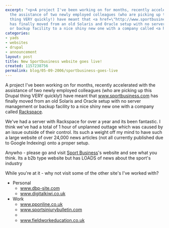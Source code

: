 ```yaml
---
excerpt: "<p>A project I've been working on for months, recently accelerated with
  the assistance of two newly employed colleagues (who are picking up this Drupal
  thing VERY quickly!) have meant that <a href=\"http://www.sportbusiness.com\">www.sportbusiness.com</a>
  has finally moved from an old Solaris and Oracle setup with no server management
  or backup facility to a nice shiny new one with a company called <a href=\"http://www.rackspace.co.uk/\">Rackspace</a>.</p>\r\n"
categories:
- yads
- websites
- drupal
- announcement
layout: post
title: New Sportbusiness website goes live!
created: 1157238756
permalink: blog/05-09-2006/sportbusiness-goes-live
---
```

<p>A project I've been working on for months, recently accelerated with the assistance of two newly employed colleagues (who are picking up this Drupal thing VERY quickly!) have meant that <a href="http://www.sportbusiness.com">www.sportbusiness.com</a> has finally moved from an old Solaris and Oracle setup with no server management or backup facility to a nice shiny new one with a company called <a href="http://www.rackspace.co.uk/">Rackspace</a>.</p>
<!--break-->
<p>We've had a server with Rackspace for over a year and its been fantastic. I think we've had a total of 1 hour of unplanned outtage which was caused by an issue outside of their control. Its such a weight off my mind to have such a large website of over 24,000 news articles (not all currently published due to Google Indexing) onto a proper setup.</p>
<p>Anywho - please go and visit <a href="http://www.sportbusiness.com/">Sport Business</a>'s website and see what you think. Its a b2b type website  but has LOADS of news about the sport's industry</p>
<p>While you're at it - why not visit some of the other site's I've worked with?
<ul>
<li>Personal<ul>
<li><a href="http://www.dbp-site.com/">www.dbp-site.com</a></li>
<li><a href="http://www.digitalkiwi.co.uk/">www.digitalkiwi.co.uk</a></li>
</ul></li>
<li>Work<ul>
<li><a href="http://www.pponline.co.uk/">www.pponline.co.uk</a></li>
<li><a href="http://www.sportsinjurybulletin.com/">www.sportsinjurybulletin.com</a></li>
<li><a href="http://www.optimusprolearning.com/"www.optimusprolearning.com</a></li>
<li><a href="http://www.fieldworkeducation.co.uk/">www.fieldworkeducation.co.uk</a></li>
</ul></li>
</ul>
</p>
